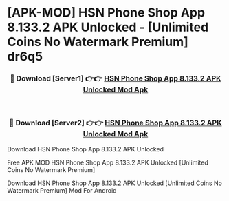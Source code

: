 # [APK-MOD] HSN Phone Shop App 8.133.2 APK Unlocked - [Unlimited Coins No Watermark Premium] dr6q5



<div align="center">
<h3>🔴 Download [Server1] 👉👉 <a href="https://momento.my/?title=HSN_Phone_Shop_App_8.133.2_APK_Unlocked">HSN Phone Shop App 8.133.2 APK Unlocked Mod Apk</a></h3><br>

<h3>🔴 Download [Server2] 👉👉 <a href="https://momento.my/?title=HSN_Phone_Shop_App_8.133.2_APK_Unlocked">HSN Phone Shop App 8.133.2 APK Unlocked Mod Apk</a></h3>
</div>



Download HSN Phone Shop App 8.133.2 APK Unlocked 

Free APK MOD HSN Phone Shop App 8.133.2 APK Unlocked [Unlimited Coins No Watermark Premium]

Download HSN Phone Shop App 8.133.2 APK Unlocked [Unlimited Coins No Watermark Premium] Mod For Android
